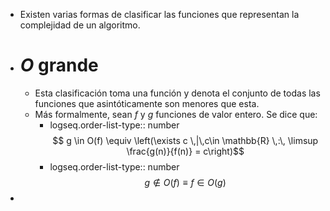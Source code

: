 - Existen varias formas de clasificar las funciones que representan la complejidad de un algoritmo.
- # *O* grande
	- Esta clasificación toma una función y denota el conjunto de todas las funciones que asintóticamente son menores que esta.
	- Más formalmente, sean $f$ y $g$ funciones de valor entero. Se dice que:
		- logseq.order-list-type:: number
		  $$ g \in O(f) \equiv \left(\exists c \,|\,c\in \mathbb{R} \,:\, \limsup \frac{g(n)}{f(n)} = c\right)$$
		- logseq.order-list-type:: number
		  $$g \not\in O(f) \equiv f \in O(g)$$
-